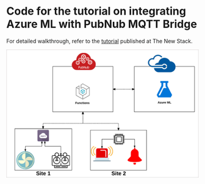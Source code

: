 # Code for the tutorial on integrating Azure ML with PubNub MQTT Bridge 

For detailed walkthrough, refer to the [tutorial](https://thenewstack.io/tutorial-implementing-predictive-maintenance-connected-devices-pubnub-azure-ml-part-1/) published at The New Stack.

![Architecture](https://github.com/janakiramm/pubnub-mqtt-azure/blob/master/pubnub-mqtt-azure.jpg?raw=true)
